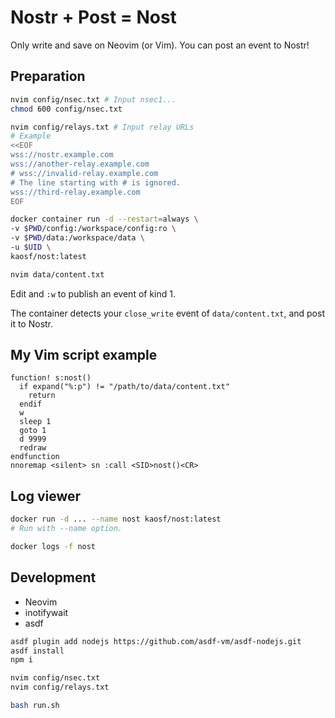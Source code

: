 # Nostr + Post = Nost

Only write and save on Neovim (or Vim). You can post an event to Nostr!

## Preparation

```sh
nvim config/nsec.txt # Input nsec1...
chmod 600 config/nsec.txt

nvim config/relays.txt # Input relay URLs
# Example
<<EOF
wss://nostr.example.com
wss://another-relay.example.com
# wss://invalid-relay.example.com
# The line starting with # is ignored.
wss://third-relay.example.com
EOF

docker container run -d --restart=always \
-v $PWD/config:/workspace/config:ro \
-v $PWD/data:/workspace/data \
-u $UID \
kaosf/nost:latest

nvim data/content.txt
```

Edit and `:w` to publish an event of kind 1.

The container detects your `close_write` event of `data/content.txt`, and post it to Nostr.

## My Vim script example

```vim
function! s:nost()
  if expand("%:p") != "/path/to/data/content.txt"
    return
  endif
  w
  sleep 1
  goto 1
  d 9999
  redraw
endfunction
nnoremap <silent> sn :call <SID>nost()<CR>
```

## Log viewer

```sh
docker run -d ... --name nost kaosf/nost:latest
# Run with --name option.

docker logs -f nost
```

## Development

- Neovim
- inotifywait
- asdf

```sh
asdf plugin add nodejs https://github.com/asdf-vm/asdf-nodejs.git
asdf install
npm i

nvim config/nsec.txt
nvim config/relays.txt

bash run.sh
```
